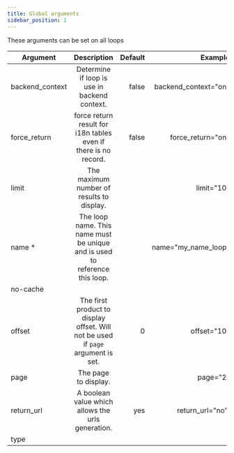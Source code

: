 ```yaml
---
title: Global arguments
sidebar_position: 1
---
```


These arguments can be set on all loops

| Argument        | Description                                                                      | Default      | Example              |
| --------------- |:--------------------------------------------------------------------------------:|-------------:|---------------------:|
| backend_context | Determine if loop is use in backend context.                                     | false        | backend_context="on" |
| force_return    | force return result for i18n tables even if there is no record.                  | false        | force_return="on"    |
| limit           | The maximum number of results to display.                                        |              | limit="10"           |
| name *          | The loop name. This name must be unique and is used to reference this loop.      |              | name="my_name_loop"  |
| no-cache        |                                                                                  |              |                      |
| offset          | The first product to display offset. Will not be used if `page` argument is set. | 0            | offset="10"          |
| page            | The page to display.                                                             |              | page="2"             |
| return_url      | A boolean value which allows the urls generation.                                | yes          | return_url="no"      |
| type            |                                                                                  |              |                      |
